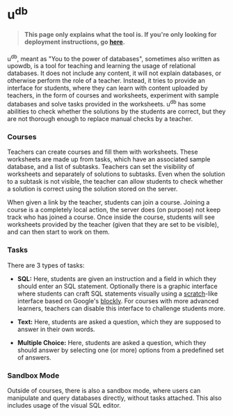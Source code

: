 # u<sup>db</sup>

> #### This page only explains what the tool is. If you're only looking for deployment instructions, go [here](./deployment.md).

u<sup>db</sup>, meant as "You to the power of databases", sometimes also written as upowdb,
is a tool for teaching and learning the usage of relational databases.
It does not include any content, it will not explain databases,
or otherwise perform the role of a teacher. Instead, it tries to provide an interface for students,
where they can learn with content uploaded by teachers, in the form of courses and worksheets,
experiment with sample databases and solve tasks provided in the worksheets.
u<sup>db</sup> has some abilities to check whether the solutions by the students are correct,
but they are not thorough enough to replace manual checks by a teacher.

### Courses
Teachers can create courses and fill them with worksheets. These worksheets are made up from tasks,
which have an associated sample database, and a list of subtasks.
Teachers can set the visibility of worksheets and separately of solutions to subtasks.
Even when the solution to a subtask is not visible, the teacher can allow students to check whether
a solution is correct using the solution stored on the server.

When given a link by the teacher, students can join a course. Joining a course is a completely local action,
the server does (on purpose) not keep track who has joined a course. Once inside the course,
students will see worksheets provided by the teacher (given that they are set to be visible),
and can then start to work on them.

### Tasks
There are 3 types of tasks:
 - **SQL:**             Here, students are given an instruction and a field in which they should enter an SQL statement.
                        Optionally there is a graphic interface where students can craft SQL statements visually using a
                        [scratch](https://scratch.mit.edu/)-like interface based on
                        Google's [blockly](https://developers.google.com/blockly/).
                        For courses with more advanced learners, teachers can disable this
                        interface to challenge students more.

 - **Text:**            Here, students are asked a question, which they are supposed to answer in their own words.

 - **Multiple Choice:** Here, students are asked a question, which they should answer by selecting one (or more) options
                        from a predefined set of answers.

### Sandbox Mode
Outside of courses, there is also a sandbox mode, where users can manipulate and query databases directly, without tasks attached.
This also includes usage of the visual SQL editor.
